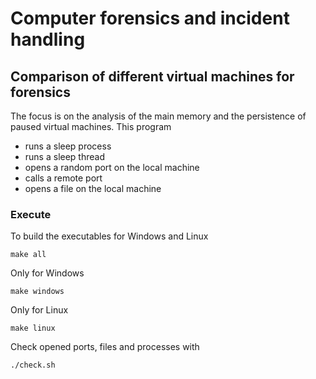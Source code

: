 # Computer forensics and incident handling
## Comparison of different virtual machines for forensics
The focus is on the analysis of the main memory and the persistence of paused virtual machines.
This program
- runs a sleep process
- runs a sleep thread
- opens a random port on the local machine
- calls a remote port
- opens a file on the local machine
### Execute
To build the executables for Windows and Linux
```shell
make all
```
Only for Windows
```shell
make windows
```
Only for Linux
```shell
make linux
```
Check opened ports, files and processes with
```shell
./check.sh
```